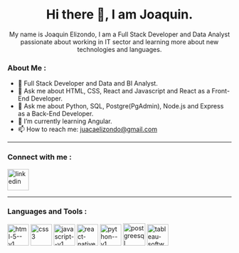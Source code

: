 
<div>
    <h1 align="center">Hi there 👋, I am Joaquin.</h1>
    <p align="center">My name is Joaquin Elizondo, I am a Full Stack Developer and Data Analyst passionate about working in IT sector and learning more about new technologies and languages.</p>




### About Me :


- 🔭 Full Stack Developer and Data and BI Analyst.
- 💬 Ask me about HTML, CSS, React and Javascript and React as a Front-End Developer.
- 💬 Ask me about Python, SQL, Postgre(PgAdmin), Node.js and Express as a Back-End Developer.
- 🌱 I’m currently learning Angular.
- 📫 How to reach me: juacaelizondo@gmail.com

---

### Connect with me :

<a href=https://www.linkedin.com/in/joaquin-elizondo-b155083a/><img width="48" height="48" src="https://img.icons8.com/fluency/48/linkedin.png"  alt="linkedin"/></a>

---

### Languages and Tools :
<div class="iconos">
    
<img width="48" height="48" src="https://img.icons8.com/color/48/html-5--v1.png" alt="html-5--v1"/>

<img width="48" height="48" src="https://img.icons8.com/color/48/css3.png" alt="css3"/>

<img width="48" height="48" src="https://img.icons8.com/color/48/javascript--v1.png" alt="javascript--v1"/>

<img width="48" height="48" src="https://img.icons8.com/color/48/react-native.png" alt="react-native"/>

<img width="48" height="48" src="https://img.icons8.com/color/48/python--v1.png" alt="python--v1"/>

<img width="50" height="50" src="https://img.icons8.com/ios-filled/50/postgreesql.png" alt="postgreesql"/>

<img width="48" height="48" src="https://img.icons8.com/color/48/tableau-software.png" alt="tableau-software"/>
</div>
